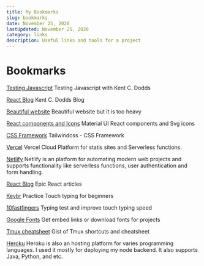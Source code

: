 ```yaml
---
title: My Bookmarks 
slug: bookmarks
date: November 25, 2020
lastUpdated: November 25, 2020 
category: links
description: Useful links and tools for a project
---
```


# Bookmarks

<a href="https://testingjavascript.com" class="bookmarkLink" target="_blank">Testing Javascript</a>
Testing Javascript with Kent C. Dodds 

<a href="https://kentcdodds.com/blog/" class="bookmarkLink" target="_blank">React Blog</a>
Kent C. Dodds Blog

<a href="https://basement.studio/" class="bookmarkLink" target="_blank">Beautiful website</a>
Beautiful website but it is too heavy

<!-- [UI Blog](https://mxstbr.com/)
UI blog -->
<a href="https://material-ui.com/" class="bookmarkLink" target="_blank">React components and Icons</a>
Material UI React components and Svg icons

<a href="https://tailwindcss.com/" class="bookmarkLink" target="_blank">CSS Framework</a>
Tailwindcss - CSS Framework

<a href="https://vercel.com" class="bookmarkLink" target="_blank">Vercel</a>
Vercel Cloud Platform for statis sites and Serverless functions. 

<a href="https://www.netlify.com/" class="bookmarkLink" target="_blank">Netlify</a>
Netlify is an platform for automating modern web projects and supports functionality like serverless functions, user authentication and form handling.

<a href="https://epicreact.dev/articles" class="bookmarkLink" target="_blank">React Blog</a>
Epic React articles

<a href="https://www.keybr.com/" class="bookmarkLink" target="_blank">Keybr</a>
Practice Touch typing for beginners

<a href="https://10fastfingers.com/" class="bookmarkLink" target="_blank">10fastfingers</a>
Typing test and improve touch typing speed

<a href="https://fonts.google.com/" class="bookmarkLink" target="_blank">Google Fonts</a>
Get embed links or download fonts for projects

<a href="https://gist.github.com/0-void/fd4a363341e834a9ab05ea61c5e65348" class="bookmarkLink" target="_blank">Tmux cheatsheet</a>
Gist of Tmux shortcuts and cheatsheet

<a href="https://www.heroku.com/" class="bookmarkLink" target="_blank">Heroku</a>
Heroku is also an hosting platform for varies programming languages. I used it mostly for deploying my node backend. It also supports Java, Python, and etc.

